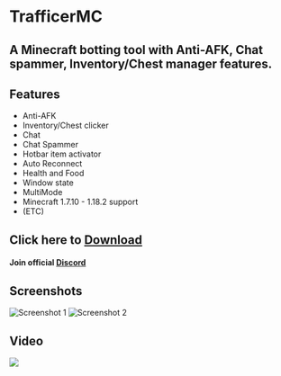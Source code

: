 # TrafficerMC
## A Minecraft botting tool with Anti-AFK, Chat spammer, Inventory/Chest manager features.

## Features
- Anti-AFK
- Inventory/Chest clicker
- Chat
- Chat Spammer
- Hotbar item activator
- Auto Reconnect
- Health and Food
- Window state
- MultiMode
- Minecraft 1.7.10 - 1.18.2 support
- (ETC)

## Click here to [Download](https://github.com/RattlesHyper/TrafficerMC/releases)
#### Join official [Discord](https://discord.gg/m6b8Pw4NR8)

## Screenshots
![Screenshot 1](https://cdn.discordapp.com/attachments/963491992506073108/964350881665531914/screenshot.jpg)
![Screenshot 2](https://cdn.discordapp.com/attachments/963491992506073108/963493893985419345/unknown.png)

## Video
[![](https://cdn.discordapp.com/attachments/962345126536036415/962355332263317554/hqdefault.jpg)](https://www.youtube.com/watch?v=eAe9m-d-el0&t=2s)
